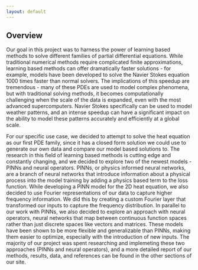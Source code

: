 ```yaml
---
layout: default
---
```


## Overview

Our goal in this project was to harness the power of learning based methods to solve different families of partial differential equations. While traditional numerical methods require complicated finite approximations, learning based methods can offer dramatically faster solutions - for example, models have been developed to solve the Navier Stokes equation 1000 times faster than normal solvers. The implications of this speedup are tremendous - many of these PDEs are used to model complex phenomena, but with traditional solving methods, it becomes computationally challenging when the scale of the data is expanded, even with the most advanced supercomputers. Navier Stokes specifically can be used to model weather patterns, and an intense speedup can have a significant impact on the ability to model these patterns accurately and efficiently at a global scale.

For our specific use case, we decided to attempt to solve the heat equation as our first PDE family, since it has a closed form solution we could use to generate our own data and compare our model based solutions to. The research in this field of learning based methods is cutting edge and constantly changing, and we decided to explore two of the newest models - PINNs and neural operators. PINNs, or physics informed neural networks, are a branch of neural networks that introduce information about a physical process into the model training by adding a physics based term to the loss function. While developing a PINN model for the 2D heat equation, we also decided to use Fourier representations of our data to capture higher frequency information. We did this by creating a custom Fourier layer that transformed our inputs to capture the frequency distribution. In parallel to our work with PINNs, we also decided to explore an approach with neural operators, neural networks that map between continuous function spaces rather than just discrete spaces like vectors and matrices. These models have been shown to be more flexible and generalizable than PINNs, making them easier to optimize, especially with the introduction of new inputs. The majority of our project was spent researching and implemeting these two approaches (PINNs and neural operators), and a more detailed report of our methods, results, data, and references can be found in the other sections of our site.
